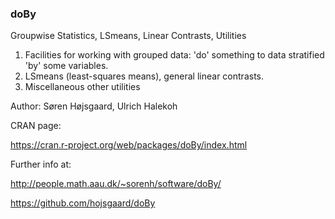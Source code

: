 ### doBy

Groupwise Statistics, LSmeans, Linear Contrasts, Utilities

1. Facilities for working with grouped data: 'do' something to data stratified 'by' some variables.
2. LSmeans (least-squares means), general linear contrasts. 
3. Miscellaneous other utilities

Author: Søren Højsgaard,  Ulrich Halekoh

CRAN page:

https://cran.r-project.org/web/packages/doBy/index.html

Further info at:

http://people.math.aau.dk/~sorenh/software/doBy/

https://github.com/hojsgaard/doBy

